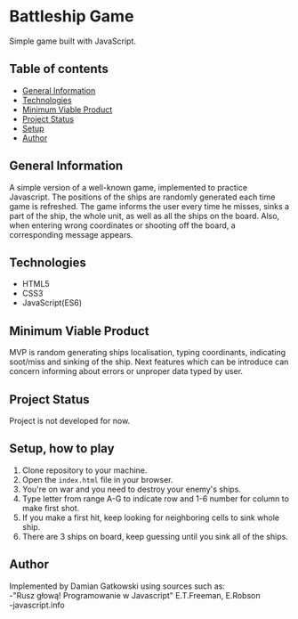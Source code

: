 # Battleship Game

Simple game built with JavaScript.

## Table of contents

- [General Information](#general-information)
- [Technologies](#technologies)
- [Minimum Viable Product](#minimum-viable-product)
- [Project Status](#project-status)
- [Setup](#setup)
- [Author](#author)

## General Information

A simple version of a well-known game, implemented to practice Javascript. The positions of the ships are randomly generated each time game is refreshed. The game informs the user every time he misses, sinks a part of the ship, the whole unit, as well as all the ships on the board. Also, when entering wrong coordinates or shooting off the board, a corresponding message appears.

## Technologies

- HTML5
- CSS3
- JavaScript(ES6)

## Minimum Viable Product

MVP is random generating ships localisation, typing coordinants, indicating soot/miss and sinking of the ship. Next features which can be introduce can concern informing about errors or unproper data typed by user.

## Project Status

Project is not developed for now.

## Setup, how to play

1. Clone repository to your machine.
2. Open the `index.html` file in your browser.
3. You're on war and you need to destroy your enemy's ships.
4. Type letter from range A-G to indicate row and 1-6 number for column to make first shot.
5. If you make a first hit, keep looking for neighboring cells to sink whole ship.
6. There are 3 ships on board, keep guessing until you sink all of the ships.

## Author

Implemented by Damian Gatkowski using sources such as:<br />
-"Rusz głową! Programowanie w Javascript" E.T.Freeman, E.Robson <br />
-javascript.info <br />

